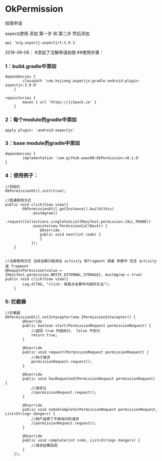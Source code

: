 # OkPermission
权限申请

aspectj使用 添加 第一步 和 第二步 然后添加

	api 'org.aspectj:aspectjrt:1.9.1'

2018-09-06：
#添加了注解申请权限
##使用步骤：
### 1：build.gradle中添加

	dependencies {
        	classpath 'com.hujiang.aspectjx:gradle-android-plugin-aspectjx:2.0.0'
    	}
	
	repositories {
        	maven { url 'https://jitpack.io' }
    	}
    
### 2：每个module的gradle中添加

	apply plugin: 'android-aspectjx'
	
### 3：base module的gradle中添加

	dependencies {
	        implementation 'com.github.waws80:OkPermission:v0.1.0'
	}
	
### 4：使用例子：
	//初始化
	OkPermissionUtil.init(true);
	
	//普通使用方式
	public void click(View view){
        	OkPermissionUtil.getInstance().build(this)
                .mustAgree()
                .request(Collections.singletonList(Manifest.permission.CALL_PHONE))
                .execute(new PermissionCallBack() {
                    @Override
                    public void next(int code) {
                    }
                });
    	}
	
	
	//注解使用方式 当前注解只能用在 activity 和fragment 或者 参数中 包含 activity 或 fragment
	@RequestPermission(value = {Manifest.permission.WRITE_EXTERNAL_STORAGE}, mustAgree = true)
   	public void click(View view){
        	Log.d(TAG, "click: 我是点击事件内部的方法");
    	}
	
### 5: 拦截器	
	//拦截器
	OkPermissionUtil.setIntecepter(new IPermissionIntecepter() {
            @Override
            public boolean start(PermissionRequest permissionRequest) {
                //返回 true 开始执行， false 不执行
                return true;
            }

            @Override
            public void request(PermissionRequest permissionRequest) {
                //执行请求
                permissionRequest.request();
            }

            @Override
            public void hasRequested(PermissionRequest permissionRequest) {
                //请求过
                //permissionRequest.request();
            }

            @Override
            public void noAskComplete(PermissionRequest permissionRequest, List<String> dangers) {
                //用户选择了不再询问的请求
                //permissionRequest.request();
            }

            @Override
            public void complete(int code, List<String> dangers) {
                //请求结果回调
            }
        });
	
	

